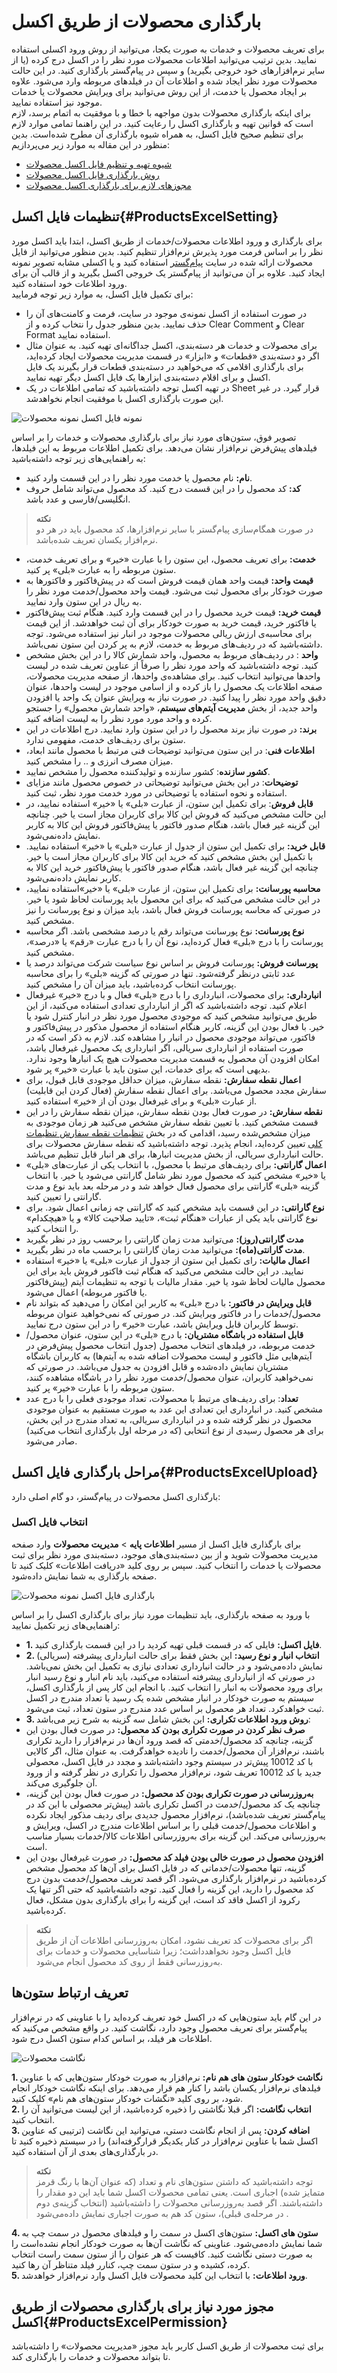 #  بارگذاری محصولات از طریق اکسل
برای تعریف محصولات و خدمات به صورت یکجا، می‌توانید از روش ورود اکسلی استفاده نمایید. بدین ترتیب می‌توانید اطلاعات محصولات مورد نظر را در اکسل درج کرده (یا از سایر نرم‌افزارهای خود خروجی بگیرید) و سپس در پیام‌گستر بارگذاری کنید. در این حالت محصولات مورد نظر ایجاد شده و اطلاعات آن در فیلدهای مربوطه وارد می‌شود. علاوه بر ایجاد محصول یا خدمت، از این روش می‌توانید برای ویرایش محصولات یا خدمات موجود نیز استفاده نمایید.<br>
برای اینکه بارگذاری محصولات بدون مواجهه با خطا و با موفقیت به اتمام برسد، لازم است که قوانین تهیه و بارگذاری اکسل را رعایت کنید. در این راهنما تمامی موارد لازم برای تنظیم صحیح فایل اکسل، به همراه شیوه بارگذاری آن مطرح شده‌است. بدین منظور در این مقاله به موارد زیر می‌پردازیم:<br>

- [شیوه تهیه و تنظیم فایل اکسل محصولات](#ProductsExcelSetting)
- [روش بارگذاری فایل اکسل محصولات](#ProductsExcelUpload)
- [مجوزهای لازم برای بارگذاری اکسل محصولات](#ProductsExcelPermission)

## تنظیمات فایل اکسل{#ProductsExcelSetting}
برای بارگذاری و ورود اطلاعات محصولات/خدمات از طریق اکسل، ابتدا باید اکسل مورد نظر را بر اساس فرمت مورد پذیرش نرم‌افزار تنظیم کنید. بدین منظور می‌توانید از فایل محصولات ارائه شده در سایت [پیام‌گستر](https://www.payamgostar.com/fa/services/adoption-services/requirements) استفاده کنید و یا اکسلی مشابه تصویر نمونه ایجاد کنید. علاوه بر آن می‌توانید از پیام‌گستر یک خروجی اکسل بگیرید و از قالب آن برای ورود اطلاعات خود استفاده کنید.<br>
برای تکمیل فایل اکسل، به موارد زیر توجه فرمایید:<br>
- در صورت استفاده از اکسل نمونه‌ی موجود در سایت،‌ فرمت و کامنت‌های آن را حذف نمایید. بدین منظور جدول را نتخاب کرده و از Clear Comment و Clear Format استفاده نمایید.
- برای محصولات و خدمات هر دسته‌بندی، اکسل جداگانه‌ای تهیه کنید. به عنوان مثال اگر دو دسته‌بندی «قطعات» و «ابزار» در قسمت مدیریت محصولات ایجاد کرده‌اید، برای بارگذاری اقلامی که می‌خواهید در دسته‌بندی قطعات قرار بگیرند یک فایل اکسل و برای اقلام دسته‌بندی ابزارها یک فایل اکسل دیگر تهیه نمایید.
- در تهیه اکسل توجه داشته‌باشید که تمامی اطلاعات در یک Sheet قرار گیرد. در غیر این صورت بارگذاری اکسل با موفقیت انجام نخواهدشد.

![نمونه فایل اکسل نمونه محصولات](./Images/products-excel-sample-2.8.4.png)

تصویر فوق،‌ ستون‌های مورد نیاز برای بارگذاری محصولات و خدمات را بر اساس فیلدهای پیش‌فرض نرم‌افزار نشان می‌دهد. برای تکمیل اطلاعات مربوط به این فیلدها، به راهنمایی‌های زیر توجه داشته‌باشید:<br>
- **نام‌:** نام محصول یا خدمت مورد نظر را در این قسمت وارد کنید.
- **کد:** کد محصول را در این قسمت درج کنید. کد محصول می‌تواند شامل حروف انگلیسی/فارسی و عدد باشد.

> **نکته**<br>
> در صورت همگام‌سازی پیام‌گستر با سایر نرم‌افزارها، کد محصول باید در هر دو نرم‌افزار یکسان تعریف شده‌باشد.<br>

- **خدمت:** برای تعریف محصول، این ستون را با عبارت «خیر» و برای تعریف خدمت، ستون مربوطه را به عبارت «بلی» پر کنید.
- **قیمت واحد:** قیمت واحد همان قیمت فروش است که در پیش‌فاکتور و فاکتورها به صورت خودکار برای محصول ثبت می‌شود. قیمت واحد محصول/خدمت مورد نظر را به ریال در این ستون وارد نمایید.
- **قیمت خرید:** قیمت خرید محصول را در این قسمت وارد کنید. هنگام ثبت پیش‌فاکتور یا فاکتور خرید، قیمت خرید به صورت خودکار برای آن ثبت خواهدشد. از این قیمت برای محاسبه‌ی ارزش ریالی محصولات موجود در انبار نیز استفاده می‌شود. توجه داشته‌باشید که در ردیف‌های مربوط به خدمت، لازم به پر کردن این ستون نمی‌باشد.
- **واحد** : در ردیف‌های مربوط به محصول، واحد شمارش کالا را در این بخش مشخص کنید. توجه داشته‌باشید که واحد مورد نظر را صرفاً از عناوین تعریف شده در لیست واحدها می‌توانید انتخاب کنید. برای مشاهده‌ی واحدها، از صفحه مدیریت محصولات، صفحه اطلاعات یک محصول را باز کرده و از اسامی موجود در لیست واحدها، عنوان دقیق واحد مورد نظر را پیدا کنید. در صورت نیاز به ویرایش عنوان یک واحد یا افزودن واحد جدید، از بخش **مدیریت آیتم‌های سیستم**، «واحد شمارش محصول» را جستجو کرده و واحد مورد مورد نظر را به لیست اضافه کنید.
- **برند:** در صورت نیاز برند محصول را در این ستون وارد نمایید. درج اطلاعات در این ستون برای ردیف‌های خدمت، مفهومی ندارد.
- **اطلاعات فنی**: در این ستون می‌توانید توضیحات فنی مرتبط با محصول مانند ابعاد، میزان مصرف انرزی و .. را مشخص کنید. 
- **کشور سازنده**:  کشور سازنده و تولید‌کننده محصول را مشخص نمایید.
- **توضیحات**: در این بخش می‌توانید توضیحاتی در خصوص محصول مانند مزایای استفاده و نحوه استفاده یا توضیحاتی در مورد خدمت مورد نظر، ثبت کنید.
- **قابل فروش**: برای تکمیل این ستون، از عبارت «بلی» یا «خیر» استفاده نمایید، در این حالت مشخص می‌کنید که فروش این کالا برای کاربران مجاز است یا خیر. چنانچه این گزینه غیر فعال باشد، هنگام صدور فاکتور یا پیش‌فاکتور فروش این کالا به کاربر نمایش داده‌نمی‌شود.
- **قابل خرید:** برای تکمیل این ستون از جدول از عبارت «بلی» یا «خیر» استفاده نمایید. با تکمیل این بخش مشخص کنید که خرید این کالا برای کاربران مجاز است یا خیر. چنانچه این گزینه غیر فعال باشد، هنگام صدور فاکتور یا پیش‌فاکتور خرید این کالا به کاربر نمایش داده‌نمی‌شود.
- **محاسبه پورسانت:** برای تکمیل این ستون، از عبارت «بلی» یا «خیر»استفاده نمایید، در این حالت مشخص می‌کنید که برای این محصول باید پورسانت لحاظ شود یا خیر. در صورتی که محاسه پورسانت فروش فعال ‌باشد، باید میزان و نوع پورسانت را نیز مشخص کنید.
- **نوع پورسانت:** نوع پورسانت می‌تواند رقم یا درصد مشخصی باشد. اگر محاسبه پورسانت را با درج «بلی» فعال کرده‌اید، نوع‌ آن را با درج عبارت «رقم» یا «درصد»، مشخص کنید.
- **پورسانت فروش:** پورسانت فروش بر اساس نوع سیاست شرکت می‌تواند درصد یا عدد ثابتی درنظر گرفته‌شود. تنها در صورتی که گزینه «بلی» را برای محاسبه پورسانت انتخاب کرده‌باشید، باید میزان آن را مشخص کنید.
- **انبارداری:** برای محصولات، انبارداری را با درج «بلی» فعال و با درج «خیر» غیرفعال اعلام کنید. توجه داشته‌باشید که اگر از انبارداری تعدادی استفاده می‌کنید، از این طریق می‌توانید مشخص کنید که موجودی محصول مورد نظر در انبار کنترل شود یا خیر. با فعال بودن این گزینه، کاربر هنگام استفاده از محصول مذکور در پیش‌فاکتور و فاکتور، می‌تواند موجودی محصول در انبار را مشاهده کند. لازم به ذکر است که در صورت استفاده از انبارداری سریالی، اگر انبارداری یک محصول غیرفعال باشد، امکان افزودن آن محصول به قسمت مدیریت محصولات هیچ یک انبارها وجود ندارد. بدیهی است که برای خدمات، این ستون باید با عبارت «خیر» پر شود.
- **اعمال نقطه سفارش:** نقطه سفارش، میزان حداقل موجودی قابل قبول، برای سفارش مجدد محصول می‌باشد. برای اعمال نقطه سفارش (فعال کردن این قابلیت) از عبارت «بلی» و برای غیرفعال بودن آن از «خیر» استفاده کنید.
- **نقطه سفارش:** در صورت فعال بودن نقطه سفارش، میزان نقطه سفارش را در این قسمت مشخص ‌کنید. با تعیین نقطه سفارش مشخص می‌کنید هر زمان موجودی به میزان مشخص‌شده رسید، اقدامی که در بخش [تنظیمات نقطه سفارش تنظیمات کلی](https://help.payamgostar.com/docs/WarehousingManagement/%D8%AA%D9%86%D8%B8%DB%8C%D9%85%D8%A7%D8%AA-%D8%A7%D9%86%D8%A8%D8%A7%D8%B1%D8%AF%D8%A7%D8%B1%DB%8C_di1b3bb477-bba1-eb11-a032-ac1f6bc6cd90) تعیین کرده‌اید، انجام پذیرد. توجه داشته‌باشید که نقطه سفارش محصولات برای حالت انبارداری سریالی، از بخش مدیریت انبارها، برای هر انبار قابل تنظیم می‌باشد.
- **اعمال گارانتی:** برای ردیف‌های مرتبط با محصول، با انتخاب یکی از عبارت‌های «بلی» یا «خیر» مشخص کنید که محصول مورد نظر شامل گارانتی می‌شود یا خیر. با انتخاب گزینه «بلی» گارانتی برای محصول فعال خواهد شد و در مرحله بعد باید نوع و مدت گارانتی را تعیین کنید.
- **نوع گارانتی:** در این قسمت باید مشخص کنید که گارانتی چه زمانی اعمال شود. برای نوع گارانتی باید یکی از عبارات «هنگام ثبت»، «تایید صلاحیت کالا» و یا «هیچکدام» را انتخاب کنید.
- **مدت گارانتی(روز):** می‌توانید مدت زمان گارانتی را برحسب روز در نظر بگیربد
- **مدت گارانتی(ماه):** می‌توانید مدت زمان گارانتی را برحسب ماه در نظر بگیرید.
- **اعمال مالیات:** رای تکمیل این ستون از جدول از عبارت «بلی» یا «خیر» استفاده نمایید. در این حالت مشخص می‌کنید که هنگام ثبت فاکتور فروش باید برای این محصول مالیات لحاظ شود یا خیر. مقدار مالیات با توجه به تنظیمات آیتم (پیش‌فاکتور یا فاکتور مربوطه) اعمال می‌شود.
- **قابل ویرایش در فاکتور:** با درج «بلی» به کاربر این امکان را می‌دهید که بتواند نام محصول/خدمات را در فاکتور ویرایش کند. در صورتی که نمی‌خواهید عنوان مربوطه توسط کاربران قابل ویرایش باشد، عبارت «خیر» را در این ستون درج نمایید.
- **قابل استفاده در باشگاه مشتریان:** با درج «بلی» در این ستون، عنوان محصول/خدمت مربوطه، در فیلدهای انتخاب محصول (جدول انتخاب محصول پیش‌فرض در آیتم‌هایی مثل فاکتور و لیست محصولات اضافه شده به آیتم‌ها) به کاربران باشگاه مشتریان نمایش داده‌شده و قابل افزودن به جدول می‌باشد. در صورتی که نمی‌خواهید کاربران، عنوان محصول/خدمت مورد نظر را در باشگاه مشاهده کنند، ستون مربوطه را با عبارت «خیر» پر کنید.
- **تعداد**: برای ردیف‌های مرتبط با محصولات، تعداد موجودی فعلی را با درج عدد مشخص کنید. در انبارداری این تعدادی این عدد به صورت مستقیم به عنوان موجودی محصول در نظر گرفته شده و در انبارداری سریالی، به تعداد مندرج در این بخش، برای هر محصول رسیدی از نوع انتخابی (که در مرحله اول بارگذاری انتخاب می‌کنید) صادر می‌شود.

## مراحل بارگذاری فایل اکسل{#ProductsExcelUpload}
بارگذاری اکسل محصولات در پیام‌گستر، دو گام اصلی دارد:<br>
### انتخاب فایل اکسل
برای بارگذاری فایل اکسل از مسیر  **اطلاعات پایه** > **مدیریت محصولات** وارد صفحه مدیریت محصولات شوید و از بین دسته‌بندی‌های موجود، دسته‌بندی مورد نظر برای ثبت محصولات یا خدمات را انتخاب کنید. سپس بر روی کلید «دریافت اطلاعات» کلیک کنید تا صفحه بارگذاری به شما نمایش داده‌شود.<br>

![بارگذاری فایل اکسل نمونه محصولات](./Images/products-excel-setting-2.8.4.png)

 با ورود به صفحه بارگذاری، باید تنظیمات مورد نیاز برای بارگذاری اکسل را بر اساس راهنمایی‌‌های زیر تکمیل نمایید:<br>
 - **1. فایل اکسل:** فایلی که در قسمت قبلی تهیه کردید را در این قسمت بارگذاری کنید.
 - **2. انتخاب انبار و نوع رسید:** این بخش فقط برای حالت انبارداری پیشرفته (سریالی) نمایش داده‌می‌شود و در حالت انبارداری تعدادی نیازی به تکمیل این بخش نمی‌باشد. در صورتی که از انبارداری پیشرفته استفاده می‌کنید، باید نام انبار و نوع رسید انبار برای ورود محصولات به انبار  را انتخاب کنید. با انجام این کار پس از بارگذاری اکسل، سیستم به صورت خودکار در انبار مشخص شده یک رسید با تعداد مندرج در اکسل ثبت خواهد‌کرد. تعداد هر محصول بر اساس عدد مندرج در ستون تعداد، ثبت می‌شود.
 - **3. روش ورود اطلاعات تکراری:** این بخش شامل سه گزینه به شرح زیر می‌باشد:<br>
- **صرف نظر کردن در صورت تکراری بودن کد محصول:** در صورت فعال بودن این گزینه، چنانچه کد محصول/خدمتی که قصد ورود آن‌ها در نرم‌افزار را دارید تکراری باشند، نرم‌افزار آن محصول/خدمت را نادیده خواهدگرفت. به عنوان مثال، اگر کالایی با کد 10012 پیش‌تر در سیستم وجود داشته‌باشد و مجدد در فایل اکسل، محصولی جدید با کد 10012 تعریف شود، نرم‌افزار محصول را تکراری در نظر گرفته و از ورود آن جلوگیری می‌کند.<br>
- **به‌روزرسانی در صورت تکراری بودن کد محصول:** در صورت فعال بودن این گزینه، چنانچه یک کد محصول/خدمت در اکسل تکراری باشد (پیش‌تر محصولی با این کد در پیام‌گستر تعریف شده‌باشد)، نرم‌افزار محصول جدیدی برای ردیف مذکور ایجاد نکرده و اطلاعات محصول/خدمت قبلی را بر اساس اطلاعات مندرج در اکسل، ویرایش و به‌روزرسانی می‌کند. این گزینه برای به‌روزرسانی اطلاعات کالا/خدمات بسیار مناسب است. <br>
- **افزودن محصول در صورت خالی بودن فیلد کد محصول:** در صورت غیرفعال بودن این گزینه، تنها محصولات/خدماتی که در فایل اکسل برای آن‌‌ها کد محصول مشخص کرده‌باشید در نرم‌افزار بارگذاری می‌شود. اگر قصد تعریف محصول/خدمت بدون درج کد محصول را دارید، این گزینه را فعال کنید. توجه داشته‌باشید که حتی اگر تنها یک رکرود از اکسل فاقد کد است، این گزینه را برای بارگذاری بدون مشکل، فعال کرده‌باشید.<br>

>**نکته**<br>
>  اگر برای محصولات  کد تعریف نشود، امکان به‌روزرسانی اطلاعات آن از طریق فایل اکسل وجود نخواهدداشت؛ زیرا شناسایی محصولات و خدمات برای به‌روزرسانی فقط از روی کد محصول انجام می‌شود.<br>

## تعریف ارتباط ستون‌ها
در این گام باید ستون‌هایی که در اکسل خود تعریف کرده‌اید را با عناوینی که در نرم‌افزار پیام‌گستر برای تعریف محصول وجود دارد، نگاشت کنید. در واقع مشخص می‌کنید که اطلاعات هر فیلد، بر اساس کدام ستون اکسل درج شود.<br>

![نگاشت محصولات](./Images/products-excel-sync-2.8.4.png)

**1. نگاشت خودکار ستون های هم نام:** نرم‌افزار به صورت خودکار ستون‌هایی که با عناوین فیلدهای نرم‌افزار یکسان باشد را کنار هم قرار می‌دهد. برای اینکه نگاشت خودکار انجام شود، بر روی کلید «نگشات خودکار ستون‌های هم نام» کلیک کنید. <br>
**2. انتخاب نگاشت:** اگر قبلا نگاشتی را ذخیره کرده‌باشید، از این لیست می‌توانید آن را انتخاب کنید.<br>
**3. اضافه کردن:** پس از انجام نگاشت دستی، می‌توانید این نگاشت (ترتیبی که عناوین اکسل شما با عناوین نرم‌افزار در کنار یکدیگر قرار‌گرفته‌اند) را در سیستم ذخیره کنید تا در بارگذاری‌های بعدی از آن‌ استفاده کنید.<br>

>**نکته**<br>
> توجه داشته‌باشید که داشتن ستون‌های نام و تعداد (که عنوان‌ آن‌ها با رنگ قرمز متمایز شده) اجباری است. یعنی تمامی محصولات اکسل شما باید این دو مقدار را داشته‌باشند. اگر قصد به‌روزرسانی محصولات را داشته‌باشید (انتخاب گزینه‌ی دوم در مرحله‌ی قبلی)، ستون کد هم به‌ صورت اجباری نمایش داده‌می‌شود .<br>

**4. ستون های اکسل:** ستون‌های اکسل در سمت را و فیلدهای محصول در سمت چپ به شما نمایش داده‌می‌شود. عناوینی که نگاشت آن‌ها به صورت خودکار انجام نشده‌است را به صورت دستی نگاشت کنید. کافیست که هر عنوان را از ستون سمت راست انتخاب کرده، کشیده و در ستون سمت چپ، کنارر فیلد متناظر آن رها کنید. <br>
**5. ورود اطلاعات:** با انتخاب این کلید محصولات فایل اکسل وارد نرم‌افزار خواهدشد.<br>

## مجوز مورد نیاز برای بارگذاری محصولات از طریق اکسل{#ProductsExcelPermission}
برای ثبت محصولات از طریق اکسل کاربر باید مجوز «مدیریت  محصولات» را داشته‌باشد تا بتواند محصولات و خدمات را بارگذاری کند.